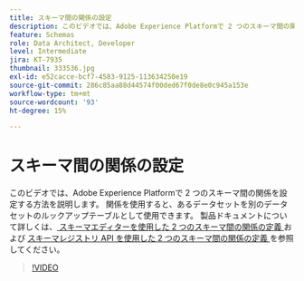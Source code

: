 ```yaml
---
title: スキーマ間の関係の設定
description: このビデオでは、Adobe Experience Platformで 2 つのスキーマ間の関係を設定する方法を説明します。 関係を使用すると、1 つのデータセットを別のデータセットのルックアップテーブルとして使用できます。
feature: Schemas
role: Data Architect, Developer
level: Intermediate
jira: KT-7935
thumbnail: 333536.jpg
exl-id: e52cacce-bcf7-4583-9125-113634250e19
source-git-commit: 286c85aa88d44574f00ded67f0de8e0c945a153e
workflow-type: tm+mt
source-wordcount: '93'
ht-degree: 15%

---
```


# スキーマ間の関係の設定

このビデオでは、Adobe Experience Platformで 2 つのスキーマ間の関係を設定する方法を説明します。 関係を使用すると、あるデータセットを別のデータセットのルックアップテーブルとして使用できます。 製品ドキュメントについて詳しくは、[ スキーマエディターを使用した 2 つのスキーマ間の関係の定義 ](https://experienceleague.adobe.com/docs/experience-platform/xdm/tutorials/relationship-ui.html?lang=ja) および [ スキーマレジストリ API を使用した 2 つのスキーマ間の関係の定義 ](https://experienceleague.adobe.com/docs/experience-platform/xdm/tutorials/relationship-api.html?lang=ja) を参照してください。

>[!VIDEO](https://video.tv.adobe.com/v/3413653?learn=on&enablevpops&captions=jpn)

